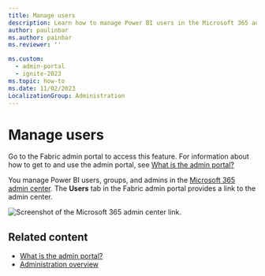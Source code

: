 ```yaml
---
title: Manage users
description: Learn how to manage Power BI users in the Microsoft 365 admin center by accessing the Users tab in the Fabric Admin portal.
author: paulinbar
ms.author: painbar
ms.reviewer: ''

ms.custom:
  - admin-portal
  - ignite-2023
ms.topic: how-to
ms.date: 11/02/2023
LocalizationGroup: Administration
---
```


# Manage users

Go to the Fabric admin portal to access this feature. For information about how to get to and use the admin portal, see [What is the admin portal?](admin-center.md)

You manage Power BI users, groups, and admins in the [Microsoft 365 admin center](https://admin.microsoft.com/). The **Users** tab in the Fabric admin portal provides a link to the admin center.

![Screenshot of the Microsoft 365 admin center link.](media/service-admin-portal-users/powerbi-admin-manage-users.png)

## Related content

* [What is the admin portal?](admin-center.md)
* [Administration overview](admin-overview.md)
